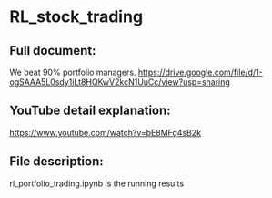 # RL_stock_trading

## Full document:

We beat 90% portfolio managers.
https://drive.google.com/file/d/1-ogSAAA5L0sdy1iLt8HQKwV2kcN1UuCc/view?usp=sharing

## YouTube detail explanation:
https://www.youtube.com/watch?v=bE8MFq4sB2k

## File description:
rl_portfolio_trading.ipynb is the running results

